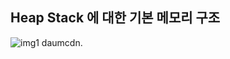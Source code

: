 ## Heap Stack 에 대한 기본 메모리 구조
![img1 daumcdn](https://img1.daumcdn.net/thumb/R1280x0/?scode=mtistory2&fname=https%3A%2F%2Fblog.kakaocdn.net%2Fdn%2FbdhYIH%2FbtrE7wTmnC5%2FgTJ1JohuTRklTJHdMdeqLk%2Fimg.png).


